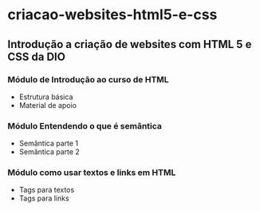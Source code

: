 # criacao-websites-html5-e-css
## Introdução a criação de websites com HTML 5 e CSS da DIO
### Módulo de Introdução ao curso de HTML
- Estrutura básica
- Material de apoio

### Módulo Entendendo o que é semântica
- Semântica parte 1
- Semântica parte 2

### Módulo como usar textos e links em HTML
- Tags para textos
- Tags para links



